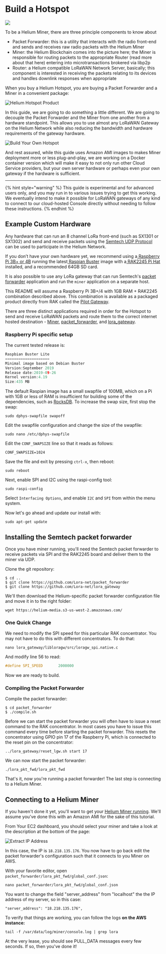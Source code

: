 # Build a Hotspot

![](../.gitbook/assets/architecture.png)



To be a Helium Miner, there are three principle components to know about

* Packet Forwarder: this is a utility that interacts with the radio front-end and sends and receives raw radio packets with the Helium Miner
* Miner: the Helium Blockchain comes into the picture here; the Miner is responsible for routing packets to the appropriate Router \(read more about that here\) entering into microtransactions brokered via libp2p
* Router: a Helium compatible LoRaWAN Network Server, basically; this component is interested in receiving the packets relating to its devices and handles downlink responses when appropriate

When you buy a Helium Hotspot, you are buying a Packet Forwarder and a Miner in a convenient package:

![Helium Hotspot Product](../.gitbook/assets/heliumhotspot.png)

In this guide, we are going to do something a little different. We are going to decouple the Packet Forwarder and the Miner from one another from a hardware standpoint. This allows you to use almost any LoRaWAN Gateway on the Helium Network while also reducing the bandwidth and hardware requirements of the gateway hardware.

![Build Your Own Hotspot](../.gitbook/assets/tutorial.png)

And rest assured, while this guide uses Amazon AMI images to makes Miner deployment more or less plug-and-play, we are working on a Docker container version which will make it easy to not only run other Cloud Service providers, but your own server hardware or perhaps even your own gateway if the hardware is sufficient.  
****

{% hint style="warning" %}
This guide is experimental and for advanced users only, and you may run in to various issues trying to get this working. We eventually intend to make it possible for LoRaWAN gateways of any kind to connect to our cloud-hosted Console directly without needing to follow these instructions.
{% endhint %}

## Example Custom Hardware

Any hardware that can run an 8 channel LoRa front-end \(such as SX1301 or SX1302\) and send and receive packets using the [Semtech UDP Protocol](https://github.com/Lora-net/packet_forwarder/blob/master/PROTOCOL.TXT) can be used to participate in the Helium Network.

If you don’t have your own hardware yet, we recommend using a[ Raspberry Pi 3B+ or 4B](https://www.raspberrypi.org/) running the latest[ Raspian Buster](https://www.raspberrypi.org/downloads/raspbian/) image with a[ RAK2245 Pi Hat](https://store.rakwireless.com/products/rak2245-pi-hat) installed, and a recommended 64GB SD card.

It is also possible to use any LoRa gateway that can run Semtech's [packet forwarder](https://github.com/Lora-net/packet_forwarder) application and run the `miner` application on a separate host.

This README will assume a Raspberry Pi 3B+/4 with 1GB RAM + RAK2245 combination described above. This combination is available as a packaged product directly from RAK called the [Pilot Gateway](https://store.rakwireless.com/products/rak7243c-pilot-gateway?variant=26682434879588).

There are three distinct applications required in order for the Hotspot to send and receive LoRaWAN packets and route them to the correct internet hosted destination - [Miner](https://github.com/helium/miner), [packet\_forwarder](https://github.com/Lora-net/packet_forwarder), and [lora\_gateway](https://github.com/Lora-net/lora_gateway).

### Raspberry Pi specific setup

The current tested release is:

```c
Raspbian Buster Lite
====================
Minimal image based on Debian Buster
Version:September 2019
Release date:2019-09-26
Kernel version:4.19
Size:435 MB
```

The default Raspian image has a small swapfile of 100MB, which on a Pi with 1GB or less of RAM is insufficient for building some of the dependencies, such as [RocksDB](http://rocksdb.org/). To increase the swap size, first stop the swap:

```text
sudo dphys-swapfile swapoff
```

Edit the swapfile configuration and change the size of the swapfile:

```text
sudo nano /etc/dphys-swapfile
```

Edit the `CONF_SWAPSIZE` line so that it reads as follows:

```text
CONF_SWAPSIZE=1024
```

Save the file and exit by pressing `ctrl-x`, then reboot:

```text
sudo reboot
```

Next, enable SPI and I2C using the raspi-config tool:

```text
sudo raspi-config
```

Select `Interfacing Options`, and enable `I2C` and `SPI` from within the menu system.

Now let's go ahead and update our install with:

```text
sudo apt-get update
```



## Installing the Semtech packet forwarder

Once you have miner running, you'll need the Semtech packet forwarder to receive packets via SPI and the RAK2245 board and deliver them to the miner via UDP.

Clone the git repository:

```text
$ cd ..
$ git clone https://github.com/Lora-net/packet_forwarder
$ git clone https://github.com/Lora-net/lora_gateway
```

We'll then download the Helium-specific packet forwarder configuration file and move it in to the right folder:

```text
wget https://helium-media.s3-us-west-2.amazonaws.com/
```

### One Quick Change

We need to modify the SPI speed for this particular RAK concentrator. You may not have to do this with different concentrators. To do that:

```text
nano lora_gateway/libloragw/src/loragw_spi.native.c
```

And modify line 56 to read:

```c
#define SPI_SPEED       2000000
```

Now we are ready to build.

### Compiling the Packet Forwarder

Compile the packet forwarder:

```text
$ cd packet_forwarder
$ ./compile.sh
```

Before we can start the packet forwarder you will often have to issue a reset command to the RAK concentrator. In most cases you have to issue this command every time before starting the packet forwarder. This resets the concentrator using GPIO pin 17 of the Raspberry Pi, which is connected to the reset pin on the concentrator:

```text
../lora_gateway/reset_lgw.sh start 17
```

We can now start the packet forwarder:

```text
./lora_pkt_fwd/lora_pkt_fwd
```

That's it, now you're running a packet forwarder! The last step is connecting to a Helium Miner.

## **Connecting to a Helium Miner**

If you haven't done it yet, you'll want to get your [Helium Miner running](../blockchain/run-your-own-miner.md). We'll assume you've done this with an Amazon AMI for the sake of this tutorial. 

From Your EC2 dashboard, you should select your miner and take a look at the description at the bottom of the page:

![Extract IP Address](../.gitbook/assets/ipv4.png)

In this case,  the IP is `18.218.135.176`. You now have to go back edit the packet forwarder's configuration such that it connects to you Miner on AWS. 

With your favorite editor,  open `packet_forwarder/lora_pkt_fwd/global_conf.json`:

```text
nano packet_forwarder/lora_pkt_fwd/global_conf.json
```

You want to change the field "server\_address" from "localhost" the the IP address of my server, so in this case:

```text
"server_address": "18.218.135.176",
```

To verify that things are working, you can follow the logs **on the AWS instance:**

```text
tail -f /var/data/log/miner/console.log | grep lora
```

At the very lease, you should see PULL\_DATA messages every few seconds. If so, then you've done it!

